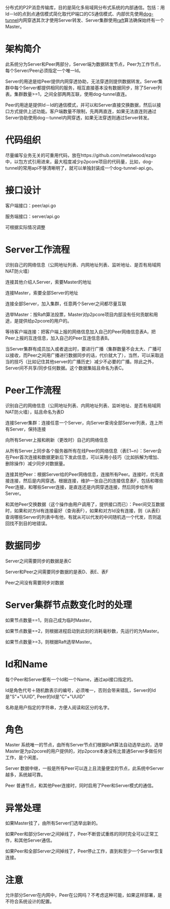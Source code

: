 分布式的P2P消息传输库，目的是简化多局域网分布式系统的内部通信。包括：用Id－Id的点到点通信模式简化取代IP端口的CS通信模式、内部优先使用[dog-tunnel](https://github.com/vzex/dog-tunnel)内网穿透其次才使用Server转发、Server集群使用[raft](https://github.com/coreos/etcd/tree/master/raft)算法确保始终有一个Master。

#  架构简介

此系统分为Server和Peer两部分，Server端为数据转发节点，Peer为工作节点，每个Server/Peer必须指定一个唯一Id。

Server的用途是给Peer提供内网穿透协助，无法穿透则提供数据转发。Server集群中每个Server都提供相同的服务，相互直接基本没有数据同步，除了Server列表。集群数量>=1，之间全部两两互联，使用dog-tunnel直连。

Peer的用途是提供Id－Id的通信模式，并可以和Server直接交换数据，然后以接口方式提供上述功能。客户端数量不限制，先两两直连，如果无法直连则通过Server协助使用dog－tunnel内网穿透，如果无法穿透则通过Server转发。

# 代码组织

尽量编写业务无关的可重用代码，放在https://github.com/metalwood/ezgo 中，以包方式引用进来，最大程度减少p2pcore项目的代码量，比如，dog-tunnel的常用api不够清晰明了，就可以单独封装成一个dog-tunnel-api.go。

# 接口设计

客户端接口：peer/api.go

服务端接口：server/api.go

可根据实际情况调整


# Server工作流程

识别自己的网络信息（公网地址列表、内网地址列表、监听地址、是否有局域网NAT防火墙）

连接其他介绍人Server，索要Master的地址

连接Master，索要全部Server的地址

连接全部Server，加入集群，任意两个Server之间都尽量互联

选举Master：按Raft算法投票，Master对p2pcore项目内部没有任何贡献和用途，是提供给p2pcore的用户的。

等待客户端连接：把客户端上报的网络信息加入自己的Peer网络信息表A，把Peer上报的互连信息，加入自己的Peer互连信息表B。

当Server集群有成员加入或者退出时，要进行广播（集群数量不会太大、广播可以接收，而Peer之间用广播进行数据同步的话，代价就大了），当然，可以采取适当的技巧（比如记住其他server的广播历史）减少不必要的广播。除此之外，Server间不共享/同步任何数据。这个数据集姑且命名为表C。


# Peer工作流程

识别自己的网络信息（公网地址列表、内网地址列表、监听地址、是否有局域网NAT防火墙），姑且命名为表D

连接Server集群：连接任意一个Server，向Server查询全部Server列表，连上所有Server，保持连接

向所有Server上报和刷新（更改时）自己的网络信息

从所有Server上同步各个服务器所有在线Peer的网络信息（表E1~n）：Server会在Peer首次连接和数据更新后下发此信息，可以采用小技巧（比如拆解为增加、删除操作）减少同步对数据量。

连接其他Peer：根据Server给的Peer网络信息，连接所有Peer。连接时，优先直接连接，然后是内网穿透。根据连接，维护一张自己的连接信息表F，包括和哪些Peer连接，和哪些Server连接，是直连还是内网穿透连接，然后同步给所有Server。

和其他Peer交换数据（这个操作由用户调用了，提供接口而已）：Peer间交互数据时，如果和对方Id有连接最好（查询表F），如果和对方Id没有连接，则（从表E）查询哪些Server的列表中有他，有就从可以代发的中间随机选一个代发，否则返回找不到目的地错误。



# 数据同步

Server之间需要同步的数据是表C

Server和Peer之间需要同步数据的是表D、表E、表F

Peer之间没有需要同步对数据


# Server集群节点数变化时的处理

如果节点数量==1，则自己成为临时Master。

如果节点数量==2，则根据进程启动到此刻的消耗毫秒数，先运行的为Master。

如果节点数量>=3，则根据Raft选举Master。


# Id和Name

每个Peer和Server都有一个Id和一个Name，通过api接口指定的。

Id是角色代号＋随机数表示的编号，必须唯一，否则会带来错乱，Server的Id是"S"+"UUID", Peer的Id是"C"+"UUID"

名称是用户指定的字符串，方便人阅读和区分的名字。


# 角色

Master 系统唯一的节点，由所有Server节点们根据Raft算法自动选举出的，选举Master是为p2pcore的用户提供的，对p2pcore本身没有比普通Server多做任何工作，是个闲差。

Server 数据中继，一般是所有Peer可以连上且流量便宜的节点，此系统中Server越多，系统越可靠。

Peer 普通节点，和其他Peer连接时，同时启用了Peer和Server模式的通信。


# 异常处理

如果Master挂了，由所有Server们选举出新的。

如果Peer和部分Server之间掉线了，Peer不断尝试重练的同时完全可以正常工作，和其他Server通信。

如果Peer和全部Server之间掉线了，Peer停止工作，直到和至少一个Server恢复连接。


# 注意

允许部分Server在内网中，Peer在公网吗？不考虑这种可能，如果这样部署，是不符合系统设计的配置。